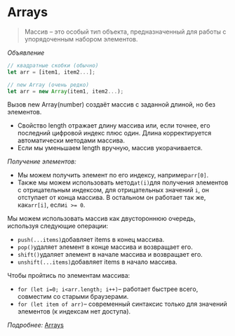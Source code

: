 # Arrays

> Массив – это особый тип объекта, предназначенный для работы с упорядоченным набором элементов.
>

*Объявление*

```javascript
// квадратные скобки (обычно)
let arr = [item1, item2...];

// new Array (очень редко)
let arr = new Array(item1, item2...);

```

Вызов new Array(number) создаёт массив с заданной длиной, но без элементов.

- Свойство length отражает длину массива или, если точнее, его последний цифровой индекс плюс один. Длина корректируется
  автоматически методами массива.
- Если мы уменьшаем length вручную, массив укорачивается.

*Получение элементов:*

- Мы можем получить элемент по его индексу, например`arr[0]`.
- Также мы можем использовать метод`at(i)`для получения элементов с отрицательным индексом, для отрицательных значений
  `i`, он отступает от конца массива. В остальном он работает так же, как`arr[i]`, если`i >= 0`.

Мы можем использовать массив как двустороннюю очередь, используя следующие операции:

- `push(...items)`добавляет items в конец массива.
- `pop()`удаляет элемент в конце массива и возвращает его.
- `shift()`удаляет элемент в начале массива и возвращает его.
- `unshift(...items)`добавляет items в начало массива.

Чтобы пройтись по элементам массива:

- `for (let i=0; i<arr.length; i++)`– работает быстрее всего, совместим со старыми браузерами.
- `for (let item of arr)`– современный синтаксис только для значений элементов (к индексам нет доступа).

*Подробнее:* [Arrays](https://learn.javascript.ru/array)